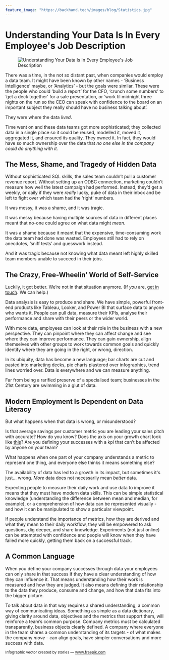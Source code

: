 ```yaml
---
feature_image: "https://backhand.tech/images/blog/Statistics.jpg"
---
```


# Understanding Your Data Is In Every Employee's Job Description

<figure class="figure"><img src="https://backhand.tech/images/blog/Statistics.jpg" alt="Understanding Your Data Is In Every Employee's Job Description" /></figure>

There was a time, in the not so distant past, when companies would employ a data team. It might have been known by other names - ‘Business Intelligence’ maybe, or  ‘Analytics’ - but the goals were similar. These were the people who could ‘build a report’ for the CFO, ‘crunch some numbers’ to ‘get a deck together’ for a sale presentation, or ‘work til midnight three nights on the run so the CEO can speak with confidence to the board on an important subject they really should have no business talking about’.

They were where the data _lived_.

Time went on and these data teams got more sophisticated;  they collected data in a single place so it could be reused, modelled it, moved it, aggregated it, and ensured its quality. They owned it. In fact, they would have so much ownership over the data that _no one else in the company could do anything with it._


## The Mess, Shame, and Tragedy of Hidden Data

Without sophisticated SQL skills, the sales team couldn’t pull a customer revenue report. Without setting up an ODBC connection, marketing couldn’t measure how well the latest campaign had performed. Instead, they’d get a weekly, or daily if they were _really_ lucky, puke of data in their inbox and be left to fight over which team had the ‘right’ numbers.

It was messy, it was a shame, and it was tragic.

It was messy because having multiple sources of data in different places meant that no-one could agree on what data might _mean_.

It was a shame because it meant that the expensive, time-consuming work the data team had done was wasted. Employees still had to rely on anecdotes, ‘sniff tests’ and guesswork instead.

And it was tragic because not knowing what data meant left highly skilled team members unable to succeed in their jobs.


## The Crazy, Free-Wheelin’ World of Self-Service

Luckily, it got better. We’re not in that situation anymore. (If _you_ are, [get in touch](https://backhand.tech). We can help.)

Data analysis is easy to produce and share. We have simple, powerful front-end products like Tableau, Looker, and Power BI that surface data to anyone who wants it. People can pull data, measure their KPIs, analyse their performance and share with their peers or the wider world.

With more data, employees can look at their role in the business with a new perspective. They can pinpoint where they can affect change and see where they can improve performance. They can gain ownership, align themselves with other groups to work towards common goals and quickly identify where they are going in the right, or wrong, direction.

In its ubiquity, data has become a new language; bar charts are cut and pasted into marketing decks, pie charts plastered over infographics, trend lines worried over. Data is everywhere and we can measure anything.

Far from being a rarified preserve of a specialised team; businesses in the 21st Century are swimming in a glut of data.


## Modern Employment Is Dependent on Data Literacy

But what happens when that data is wrong, or misunderstood?

Is that average savings per customer metric you are leading your sales pitch with accurate? How do you know? Does the axis on your growth chart look like [this](https://ftalphaville.ft.com/2020/05/18/1589795135000/When-axes-get-truly-evil/)? Are you defining your successes with a kpi that can’t be affected by anyone on your team?

What happens when one part of your company understands a metric to represent one thing, and everyone else thinks it means something else?

The availability of data has led to a growth in its impact, but sometimes it's just… wrong. _More_ data does not necessarily mean _better_ data.

Expecting people to measure their daily work and use data to improve it means that they must have modern data skills. This can be simple statistical knowledge (understanding the difference between mean and median, for example), or a comprehension of how data can be represented visually - and how it can be manipulated to show a particular viewpoint.

If people understand the importance of metrics, how they are derived and what they mean to their daily workflow, they will be empowered to ask questions, dig deeper, and share knowledge. Experiments (not just online) can be attempted with confidence and people will know when they have failed more quickly, getting them back on a successful track.


## A Common Language

When you define your company successes through data your employees can only share in that success if they have a clear understanding of how they can influence it. That means understanding how their work is measured and how they are judged. It also means defining their relationship to the data they produce, consume and change, and how that data fits into the bigger picture.

To talk about data in that way requires a shared understanding, a common way of communicating ideas. Something as simple as a data dictionary, giving clarity around data, objectives and the metrics that support them, will reinforce a team’s common purpose. Company metrics must be calculated transparently, business objects clearly defined. A company where everyone in the team shares a common understanding of its targets - of what makes the company _move_ - can align goals, have simpler conversations and more success with data.


<small>Infographic vector created by stories — www.freepik.com</small>
